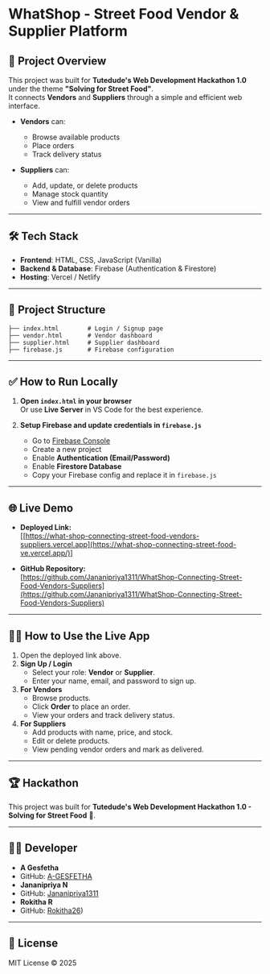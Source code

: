# WhatShop - Street Food Vendor & Supplier Platform

## 🚀 Project Overview
This project was built for **Tutedude's Web Development Hackathon 1.0** under the theme **"Solving for Street Food"**.  
It connects **Vendors** and **Suppliers** through a simple and efficient web interface.

- **Vendors** can:
    - Browse available products
    - Place orders
    - Track delivery status

- **Suppliers** can:
    - Add, update, or delete products
    - Manage stock quantity
    - View and fulfill vendor orders

---

## 🛠 Tech Stack
- **Frontend**: HTML, CSS, JavaScript (Vanilla)
- **Backend & Database**: Firebase (Authentication & Firestore)
- **Hosting**: Vercel / Netlify

---

## 📂 Project Structure
```
├── index.html        # Login / Signup page
├── vendor.html       # Vendor dashboard
├── supplier.html     # Supplier dashboard
├── firebase.js       # Firebase configuration
```


---

## ✅ How to Run Locally
1. **Open `index.html` in your browser**  
   Or use **Live Server** in VS Code for the best experience.
   
2. **Setup Firebase and update credentials in `firebase.js`**  
   - Go to [Firebase Console](https://firebase.google.com/)  
   - Create a new project  
   - Enable **Authentication (Email/Password)**  
   - Enable **Firestore Database**  
   - Copy your Firebase config and replace it in `firebase.js`  

---

## 🌐 Live Demo
- **Deployed Link:**  
  [[https://what-shop-connecting-street-food-vendors-suppliers.vercel.app](https://what-shop-connecting-street-food-ve.vercel.app/)]

- **GitHub Repository:**  
  [https://github.com/Jananipriya1311/WhatShop-Connecting-Street-Food-Vendors-Suppliers](https://github.com/Jananipriya1311/WhatShop-Connecting-Street-Food-Vendors-Suppliers)

---

## 🧑‍💻 How to Use the Live App
1. Open the deployed link above.
2. **Sign Up / Login**
   - Select your role: **Vendor** or **Supplier**.
   - Enter your name, email, and password to sign up.
3. **For Vendors**
   - Browse products.
   - Click **Order** to place an order.
   - View your orders and track delivery status.
4. **For Suppliers**
   - Add products with name, price, and stock.
   - Edit or delete products.
   - View pending vendor orders and mark as delivered.

---

## 🏆 Hackathon
This project was built for **Tutedude's Web Development Hackathon 1.0 - Solving for Street Food** 🍲.

---

## 👩‍💻 Developer
- **A Gesfetha**  
- GitHub: [A-GESFETHA](https://github.com/A-GESFETHA)
- **Jananipriya N**
- GitHub: [Jananipriya1311](https://github.com/Jananipriya1311)
- **Rokitha R**
-  GitHub: [Rokitha26](https://github.com/Rokitha26))

---

## 📜 License
MIT License © 2025
